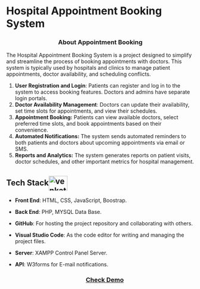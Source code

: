 <h1 align="left">Hospital Appointment Booking System</h1>

<h3 align="center">About Appointment Booking</h3>

<p>The Hospital Appointment Booking System is a project designed to simplify and streamline the process of booking appointments with doctors. This system is typically used by hospitals and clinics to manage patient appointments, doctor availability, and scheduling conflicts.</p>

1. **User Registration and Login**: Patients can register and log in to the system to access booking features. Doctors and admins have separate login portals.
2. **Doctor Availability Management**: Doctors can update their availability, set time slots for appointments, and view their schedules.
3. **Appointment Booking:** Patients can view available doctors, select preferred time slots, and book appointments based on their convenience.
4. **Automated Notifications:** The system sends automated reminders to both patients and doctors about upcoming appointments via email or SMS.
5. **Reports and Analytics:** The system generates reports on patient visits, doctor schedules, and other important metrics for hospital management.

<h2 align="left">Tech Stack<img align="center" src="https://www.svgrepo.com/show/408381/stack-apps-layers.svg" alt="venkatreddy" height="40" width="50" /></h2>

- **Front End**: HTML, CSS, JavaScript, Boostrap.
- **Back End**: PHP, MYSQL Data Base.
- **GitHub**: For hosting the project repository and collaborating with others.
- **Visual Studio Code**: As the code editor for writing and managing the project files.
- **Server**: XAMPP Control Panel Server.
- **API**: W3forms for E-mail notifications.

  <h3 align="center"><a href="https://hospitalappointmentbooking.rf.gd/">Check Demo</a></h3>
